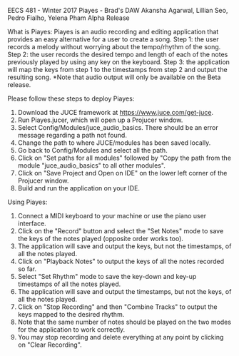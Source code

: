 EECS 481 - Winter 2017
Piayes - Brad's DAW 
Akansha Agarwal, Lillian Seo, Pedro Fialho, Yelena Pham
Alpha Release

What is Piayes:
Piayes is an audio recording and editing application that provides an easy alternative for a user to create a song.
Step 1: the user records a melody without worrying about the tempo/rhythm of the song.
Step 2: the user records the desired tempo and length of each of the notes previously played by using any key on the keyboard.
Step 3: the application will map the keys from step 1 to the timestamps from step 2 and output the resulting song.
*Note that audio output will only be available on the Beta release.

Please follow these steps to deploy Piayes:
1. Download the JUCE framework at https://www.juce.com/get-juce.
2. Run Piayes.jucer, which will open up a Projucer window.
3. Select Config/Modules/juce_audio_basics. There should be an error message regarding a path not found.
4. Change the path to where JUCE/modules has been saved locally.
5. Go back to Config/Modules and select all the path. 
6. Click on "Set paths for all modules" followed by "Copy the path from the module "juce_audio_basics" to all other modules".
7. Click on "Save Project and Open on IDE" on the lower left corner of the Projucer window.
8. Build and run the application on your IDE.

Using Piayes:
1. Connect a MIDI keyboard to your machine or use the piano user interface.
2. Click on the "Record" button and select the "Set Notes" mode to save the keys of the notes played (opposite order works too).
3. The application will save and output the keys, but not the timestamps, of all the notes played. 
4. Click on "Playback Notes" to output the keys of all the notes recorded so far.
5. Select "Set Rhythm" mode to save the key-down and key-up timestamps of all the notes played.
6. The application will save and output the timestamps, but not the keys, of all the notes played. 
7. Click on "Stop Recording" and then "Combine Tracks" to output the keys mapped to the desired rhythm.
8. Note that the same number of notes should be played on the two modes for the application to work correctly.
9. You may stop recording and delete everything at any point by clicking on "Clear Recording".
